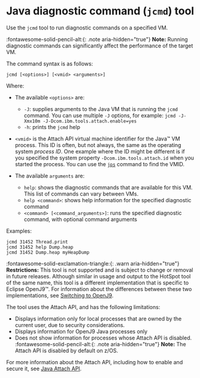 ﻿<!--
* Copyright (c) 2017, 2022 IBM Corp. and others
*
* This program and the accompanying materials are made
* available under the terms of the Eclipse Public License 2.0
* which accompanies this distribution and is available at
* https://www.eclipse.org/legal/epl-2.0/ or the Apache
* License, Version 2.0 which accompanies this distribution and
* is available at https://www.apache.org/licenses/LICENSE-2.0.
*
* This Source Code may also be made available under the
* following Secondary Licenses when the conditions for such
* availability set forth in the Eclipse Public License, v. 2.0
* are satisfied: GNU General Public License, version 2 with
* the GNU Classpath Exception [1] and GNU General Public
* License, version 2 with the OpenJDK Assembly Exception [2].
*
* [1] https://www.gnu.org/software/classpath/license.html
* [2] http://openjdk.java.net/legal/assembly-exception.html
*
* SPDX-License-Identifier: EPL-2.0 OR Apache-2.0 OR GPL-2.0 WITH
* Classpath-exception-2.0 OR LicenseRef-GPL-2.0 WITH Assembly-exception
-->

# Java diagnostic command (`jcmd`) tool

Use the `jcmd` tool to run diagnostic commands on a specified VM.

:fontawesome-solid-pencil-alt:{: .note aria-hidden="true"} **Note:** Running diagnostic commands can significantly affect the performance of the target VM.

The command syntax is as follows:

    jcmd [<options>] [<vmid> <arguments>]

Where:

- The available `<options>` are:    
    - `-J`: supplies arguments to the Java VM that is running the `jcmd` command. You can use multiple `-J` options, for example: `jcmd -J-Xmx10m -J-Dcom.ibm.tools.attach.enable=yes`
    - `-h`: prints the `jcmd` help

- `<vmid>` is the Attach API virtual machine identifier for the Java&trade; VM process. This ID is often, but not always, the same as the operating system *process ID*. One example where the ID might be different is if you specified the system property `-Dcom.ibm.tools.attach.id` when you started the process. You can use the [`jps`](tool_jps.md) command to find the VMID.

- The available `arguments` are:

    - `help`: shows the diagnostic commands that are available for this VM. This list of commands can vary between VMs.
    - `help <command>`: shows help information for the specified diagnostic command
    - `<command> [<command_arguments>]`: runs the specified diagnostic command, with optional command arguments

Examples:

```
jcmd 31452 Thread.print
jcmd 31452 help Dump.heap
jcmd 31452 Dump.heap myHeapDump
```

:fontawesome-solid-exclamation-triangle:{: .warn aria-hidden="true"} **Restrictions:** This tool is not supported and is subject to change or removal in future releases. Although similar in usage and output to the HotSpot tool of the same name, this tool is a different implementation that is specific to Eclipse OpenJ9&trade;. For information about the differences between these two implementations, see [Switching to OpenJ9](tool_migration.md).

The tool uses the Attach API, and has the following limitations:

- Displays information only for local processes that are owned by the current user, due to security considerations.
- Displays information for OpenJ9 Java processes only
- Does not show information for processes whose Attach API is disabled. :fontawesome-solid-pencil-alt:{: .note aria-hidden="true"} **Note:** The Attach API is disabled by default on z/OS.

For more information about the Attach API, including how to enable and secure it, see [Java Attach API](attachapi.md).


<!-- ==== END OF TOPIC ==== tool_jcmd.md ==== -->
